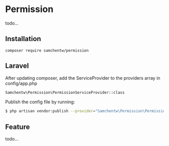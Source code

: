# Permission
todo...


## Installation
`composer require samchentw/permission`


## Laravel
After updating composer, add the ServiceProvider to the providers array in config/app.php
```sh
Samchentw\Permission\PermissionServiceProvider::class
```

Publish the config file by running: 
```sh
$ php artisan vendor:publish --provider="Samchentw\Permission\PermissionServiceProvider"
```

## Feature
todo...
